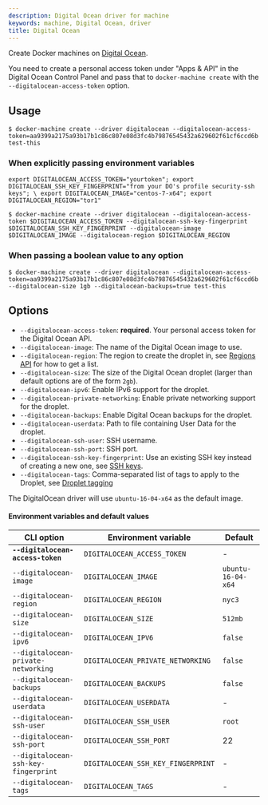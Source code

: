 ```yaml
---
description: Digital Ocean driver for machine
keywords: machine, Digital Ocean, driver
title: Digital Ocean
---
```


Create Docker machines on [Digital Ocean](https://www.digitalocean.com/).

You need to create a personal access token under "Apps & API" in the Digital Ocean
Control Panel and pass that to `docker-machine create` with the `--digitalocean-access-token` option.

## Usage

    $ docker-machine create --driver digitalocean --digitalocean-access-token=aa9399a2175a93b17b1c86c807e08d3fc4b79876545432a629602f61cf6ccd6b test-this
    
### When explicitly passing environment variables 
     
    export DIGITALOCEAN_ACCESS_TOKEN="yourtoken"; export DIGITALOCEAN_SSH_KEY_FINGERPRINT="from your DO's profile security-ssh keys"; \ export DIGITALOCEAN_IMAGE="centos-7-x64"; export DIGITALOCEAN_REGION="tor1"
     
    $ docker-machine create --driver digitalocean --digitalocean-access-token $DIGITALOCEAN_ACCESS_TOKEN --digitalocean-ssh-key-fingerprint $DIGITALOCEAN_SSH_KEY_FINGERPRINT --digitalocean-image $DIGITALOCEAN_IMAGE --digitalocean-region $DIGITALOCEAN_REGION
    
### When passing a boolean value to any option

    $ docker-machine create --driver digitalocean --digitalocean-access-token=aa9399a2175a93b17b1c86c807e08d3fc4b79876545432a629602f61cf6ccd6b --digitalocean-size 1gb --digitalocean-backups=true test-this
    

## Options

-   `--digitalocean-access-token`: **required**. Your personal access token for the Digital Ocean API.
-   `--digitalocean-image`: The name of the Digital Ocean image to use.
-   `--digitalocean-region`: The region to create the droplet in, see [Regions API](https://developers.digitalocean.com/documentation/v2/#regions) for how to get a list.
-   `--digitalocean-size`: The size of the Digital Ocean droplet (larger than default options are of the form `2gb`).
-   `--digitalocean-ipv6`: Enable IPv6 support for the droplet.
-   `--digitalocean-private-networking`: Enable private networking support for the droplet.
-   `--digitalocean-backups`: Enable Digital Ocean backups for the droplet.
-   `--digitalocean-userdata`: Path to file containing User Data for the droplet.
-   `--digitalocean-ssh-user`: SSH username.
-   `--digitalocean-ssh-port`: SSH port.
-   `--digitalocean-ssh-key-fingerprint`: Use an existing SSH key instead of creating a new one, see [SSH keys](https://developers.digitalocean.com/documentation/v2/#ssh-keys).
-   `--digitalocean-tags`: Comma-separated list of tags to apply to the Droplet, see [Droplet tagging](https://developers.digitalocean.com/documentation/v2/#tags)

The DigitalOcean driver will use `ubuntu-16-04-x64` as the default image.

#### Environment variables and default values

| CLI option                          | Environment variable              | Default            |
| ----------------------------------- | --------------------------------- | ------------------ |
| **`--digitalocean-access-token`**   | `DIGITALOCEAN_ACCESS_TOKEN`       | -                  |
| `--digitalocean-image`              | `DIGITALOCEAN_IMAGE`              | `ubuntu-16-04-x64` |
| `--digitalocean-region`             | `DIGITALOCEAN_REGION`             | `nyc3`             |
| `--digitalocean-size`               | `DIGITALOCEAN_SIZE`               | `512mb`            |
| `--digitalocean-ipv6`               | `DIGITALOCEAN_IPV6`               | `false`            |
| `--digitalocean-private-networking` | `DIGITALOCEAN_PRIVATE_NETWORKING` | `false`            |
| `--digitalocean-backups`            | `DIGITALOCEAN_BACKUPS`            | `false`            |
| `--digitalocean-userdata`           | `DIGITALOCEAN_USERDATA`           | -                  |
| `--digitalocean-ssh-user`           | `DIGITALOCEAN_SSH_USER`           | `root`             |
| `--digitalocean-ssh-port`           | `DIGITALOCEAN_SSH_PORT`           | 22                 |
| `--digitalocean-ssh-key-fingerprint`| `DIGITALOCEAN_SSH_KEY_FINGERPRINT`| -                  |
| `--digitalocean-tags`               | `DIGITALOCEAN_TAGS`               | -                  |
